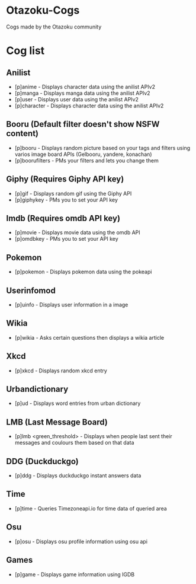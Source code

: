 # Otazoku-Cogs
Cogs made by the Otazoku community

# Cog list

## Anilist

* [p]anime <anime-name> - Displays character data using the anilist APIv2
* [p]manga <manga-name> - Displays manga data using the anilist APIv2
* [p]user <username> - Displays user data using the anilist APIv2
* [p]character <character-name> - Displays character data using the anilist APIv2

## Booru (Default filter doesn't show NSFW content)

* [p]booru <rating> <tags> - Displays random picture based on your tags and filters using varios image board APIs (Gelbooru, yandere, konachan)
* [p]boorufilters - PMs your filters and lets you change them

## Giphy (Requires Giphy API key)

* [p]gif <search-query> - Displays random gif using the Giphy API
* [p]giphykey - PMs you to set your API key

## Imdb (Requires omdb API key)

* [p]movie <search-query> - Displays movie data using the omdb API
* [p]omdbkey - PMs you to set your API key

## Pokemon

* [p]pokemon <pokemon-name or ID> - Displays pokemon data using the pokeapi

## Userinfomod

* [p]uinfo <username or mention> - Displays user information in a image


## Wikia

* [p]wikia - Asks certain questions then displays a wikia article


## Xkcd

* [p]xkcd - Displays random xkcd entry


## Urbandictionary

* [p]ud <word> - Displays word entries from urban dictionary

## LMB (Last Message Board)

* [p]lmb <green_threshold> <grey threshold> - Displays when people last sent their messages and coulours them based on that data

## DDG (Duckduckgo)

* [p]ddg <query> - Displays duckduckgo instant answers data

## Time

* [p]time <query> - Queries Timezoneapi.io for time data of queried area

## Osu

* [p]osu <username> - Displays osu profile information using osu api

## Games

* [p]game <game> - Displays game information using IGDB
